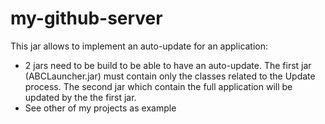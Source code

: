 # my-github-server

This jar allows to implement an auto-update for an application:
- 2 jars need to be build to be able to have an auto-update. The first jar (ABCLauncher.jar) must contain only the classes related to the Update process. The second jar which contain the full application will be updated by the the first jar.
- See other of my projects as example